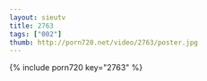 ```yaml
--- 
layout: sieutv
title: 2763
tags: ["002"]
thumb: http://porn720.net/video/2763/poster.jpg
---
```

{% include porn720 key="2763" %} 

